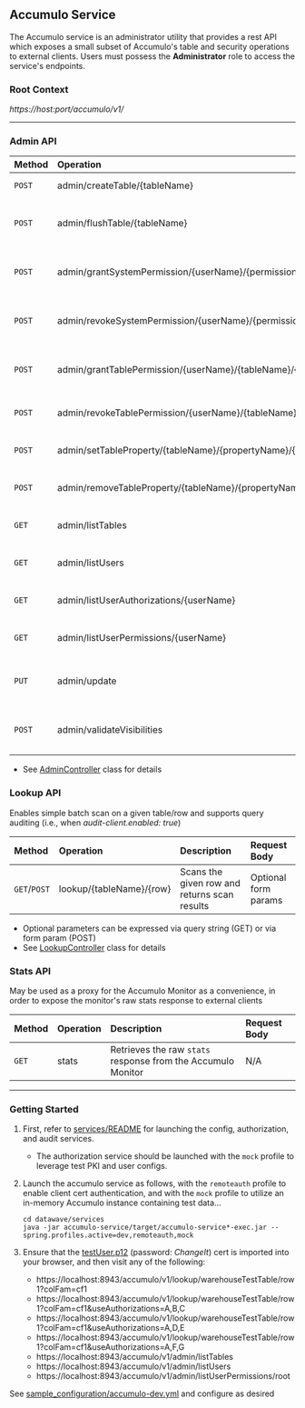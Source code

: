 ## Accumulo Service

The Accumulo service is an administrator utility that provides a rest API
which exposes a small subset of Accumulo's table and security operations to
external clients. Users must possess the **Administrator** role to access
the service's endpoints.

### Root Context

*https://host:port/accumulo/v1/*

---

### Admin API

| Method | Operation | Description | Request Body |
|:-------|:----------|:------------|:-------------|
| `POST` | admin/createTable/{tableName} | Creates the given table | N/A |
| `POST` | admin/flushTable/{tableName} | Initiates minor compaction on the given table | N/A |
| `POST` | admin/grantSystemPermission/{userName}/{permission} | Grants user the specified system permission | N/A |
| `POST` | admin/revokeSystemPermission/{userName}/{permission} | Revokes system permission from user | N/A |
| `POST` | admin/grantTablePermission/{userName}/{tableName}/{permission} | Grants user the specified table permission | N/A |
| `POST` | admin/revokeTablePermission/{userName}/{tableName}/{permission} | Revokes table permission from user | N/A |
| `POST` | admin/setTableProperty/{tableName}/{propertyName}/{propertyValue} | Sets the specified table property | N/A |
| `POST` | admin/removeTableProperty/{tableName}/{propertyName} | Removes the specified table property | N/A |
| `GET` | admin/listTables | Lists all Accumulo tables | N/A |
| `GET` | admin/listUsers | Lists all Accumulo users | N/A |
| `GET` | admin/listUserAuthorizations/{userName} | Lists the user's authorizations | N/A |
| `GET` | admin/listUserPermissions/{userName} | Lists the user's permissions | N/A |
| `PUT` | admin/update | Processes the specified table mutations | [UpdateRequest] |
| `POST` | admin/validateVisibilities | Validates one or more visibility expressions | *visibility* form param |

* See [AdminController] class for details

### Lookup API

Enables simple batch scan on a given table/row and supports query auditing
(i.e., when *audit-client.enabled: true*)  

| Method | Operation | Description | Request Body |
|:-------|:----------|:------------|:-------------|
| `GET`/`POST` | lookup/{tableName}/{row} | Scans the given row and returns scan results | Optional form params |

* Optional parameters can be expressed via query string (GET) or via form param (POST) 
* See [LookupController] class for details

### Stats API

May be used as a proxy for the Accumulo Monitor as a convenience, in order to expose the
monitor's raw stats response to external clients

| Method | Operation | Description | Request Body |
|:-------|:----------|:------------|:-------------|
| `GET` | stats | Retrieves the raw `stats` response from the Accumulo Monitor | N/A |

---

### Getting Started

1. First, refer to [services/README](../README.md#getting-started) for launching the
   config, authorization, and audit services.

   * The authorization service should be launched with the `mock` profile to leverage
     test PKI and user configs.

2. Launch the accumulo service as follows, with the `remoteauth` profile to enable
   client cert authentication, and with the `mock` profile to utilize an in-memory
   Accumulo instance containing test data...
    
   ```
   cd datawave/services
   java -jar accumulo-service/target/accumulo-service*-exec.jar --spring.profiles.active=dev,remoteauth,mock
   ```

3. Ensure that the [testUser.p12][testUser] (password: *ChangeIt*) cert is imported into
   your browser, and then visit any of the following:

   * https://localhost:8943/accumulo/v1/lookup/warehouseTestTable/row1?colFam=cf1
   * https://localhost:8943/accumulo/v1/lookup/warehouseTestTable/row1?colFam=cf1&useAuthorizations=A,B,C
   * https://localhost:8943/accumulo/v1/lookup/warehouseTestTable/row1?colFam=cf1&useAuthorizations=A,D,E
   * https://localhost:8943/accumulo/v1/lookup/warehouseTestTable/row1?colFam=cf1&useAuthorizations=A,F,G
   * https://localhost:8943/accumulo/v1/admin/listTables
   * https://localhost:8943/accumulo/v1/admin/listUsers
   * https://localhost:8943/accumulo/v1/admin/listUserPermissions/root

See [sample_configuration/accumulo-dev.yml][accumulo-dev-yml] and configure as desired

[UpdateRequest]:../accumulo-api/src/main/java/datawave/webservice/request/UpdateRequest.java
[AdminController]:src/main/java/datawave/microservice/accumulo/admin/AdminController.java
[LookupController]:src/main/java/datawave/microservice/accumulo/lookup/LookupController.java
[StatsController]:src/main/java/datawave/microservice/accumulo/stats/StatsController.java
[testUser]:../spring-boot-starter-datawave/src/main/resources/testUser.p12
[accumulo-dev-yml]:../sample_configuration/accumulo-dev.yml.example